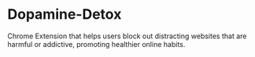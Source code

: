 # Dopamine-Detox
Chrome Extension that helps users block out distracting websites that are harmful or addictive, promoting healthier online habits.
